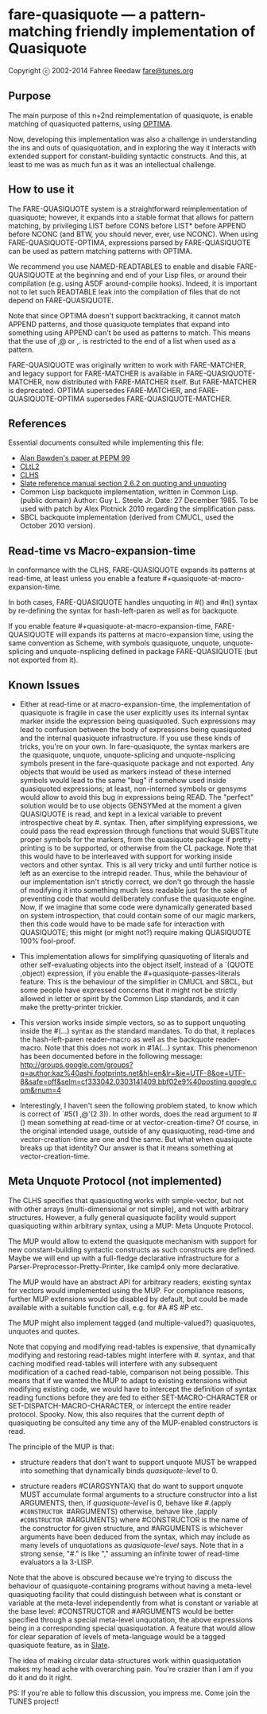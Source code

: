 fare-quasiquote — a pattern-matching friendly implementation of Quasiquote
==========================================================================

Copyright ⓒ 2002-2014 Fahree Reedaw <fare@tunes.org>


Purpose
-------

The main purpose of this n+2nd reimplementation of quasiquote,
is enable matching of quasiquoted patterns, using
[OPTIMA](https://github.com/m2ym/optima/).

Now, developing this implementation was also a challenge in understanding
the ins and outs of quasiquotation, and in exploring the way it interacts
with extended support for constant-building syntactic constructs.
And this, at least to me was as much fun as it was an intellectual challenge.


How to use it
-------------

The FARE-QUASIQUOTE system is a straightforward reimplementation of quasiquote;
however, it expands into a stable format that allows for pattern matching,
by privileging LIST before CONS before LIST* before APPEND before NCONC
(and BTW, you should never, ever, use NCONC).
When using FARE-QUASIQUOTE-OPTIMA, expressions parsed by FARE-QUASIQUOTE
can be used as pattern matching patterns with OPTIMA.

We recommend you use NAMED-READTABLES to enable and disable FARE-QUASIQUOTE
at the beginning and end of your Lisp files,
or around their compilation (e.g. using ASDF around-compile hooks).
Indeed, it is important not to let such READTABLE leak into
the compilation of files that do not depend on FARE-QUASIQUOTE.

Note that since OPTIMA doesn't support backtracking,
it cannot match APPEND patterns, and those quasiquote templates that
expand into something using APPEND can't be used as patterns to match.
This means that the use of ,@ or ,. is restricted to the end of a list
when used as a pattern.

FARE-QUASIQUOTE was originally written to work with FARE-MATCHER,
and legacy support for FARE-MATCHER is available in FARE-QUASIQUOTE-MATCHER,
now distributed with FARE-MATCHER itself. But FARE-MATCHER is deprecated.
OPTIMA supersedes FARE-MATCHER, and
FARE-QUASIQUOTE-OPTIMA supersedes FARE-QUASIQUOTE-MATCHER.


References
----------

Essential documents consulted while implementing this file:

  * [Alan Bawden's paper at PEPM 99](http://www.bawden.org/ftp/pepm99.ps.gz)
  * [CLtL2](http://www.supelec.fr/docs/cltl/clm/node367.html)
  * [CLHS](http://www.lisp.org/HyperSpec/Body/sec_2-4-6.html)
  * [Slate reference manual section 2.6.2 on quoting and unquoting](http://slate.tunes.org/doc/progman/node12.html#SECTION00046200000000000000)
  * Common Lisp backquote implementation, written in Common Lisp. (public domain)
     Author: Guy L. Steele Jr.     Date: 27 December 1985.
     To be used with patch by Alex Plotnick 2010 regarding the simplification pass.
  * SBCL backquote implementation (derived from CMUCL, used the October 2010 version).


Read-time vs Macro-expansion-time
---------------------------------

In conformance with the CLHS, FARE-QUASIQUOTE expands its patterns at read-time,
at least unless you enable a feature #+quasiquote-at-macro-expansion-time.

In both cases, FARE-QUASIQUOTE handles unquoting in #() and #n() syntax
by re-defining the syntax for hash-left-paren as well as for backquote.

If you enable feature #+quasiquote-at-macro-expansion-time,
FARE-QUASIQUOTE will expands its patterns at macro-expansion time,
using the same convention as Scheme, with symbols
quasiquote, unquote, unquote-splicing and unquote-nsplicing
defined in package FARE-QUASIQUOTE (but not exported from it).


Known Issues
------------

* Either at read-time or at macro-expansion-time,
 the implementation of quasiquote is fragile
 in case the user explicitly uses its internal syntax marker
 inside the expression being quasiquoted.
 Such expressions may lead to confusion between the body of expressions
 being quasiquoted and the internal quasiquote infrastructure.
 If you use these kinds of tricks, you're on your own.
 In fare-quasiquote, the syntax markers are the
 quasiquote, unquote, unquote-splicing and unquote-nsplicing symbols
 present in the fare-quasiquote package and not exported.
 Any objects that would be used as markers instead of these interned symbols
 would lead to the same "bug" if somehow used inside quasiquoted expressions;
 at least, non-interned symbols or gensyms would allow to avoid this bug
 in expressions being READ. The "perfect" solution would be to use
 objects GENSYMed at the moment a given QUASIQUOTE is read,
 and kept in a lexical variable to prevent introspective cheat by #. syntax.
 Then, after simplifying expressions, we could pass the read expression
 through functions that would SUBSTitute proper symbols for the markers,
 from the quasiquote package if pretty-printing is to be supported,
 or otherwise from the CL package.
 Note that this would have to be interleaved with support for working
 inside vectors and other syntax. This is all very tricky
 and until further notice is left as an exercise to the intrepid reader.
 Thus, while the behaviour of our implementation isn't strictly correct,
 we don't go through the hassle of modifying it into something
 much less readable just for the sake of preventing code that would
 deliberately confuse the quasiquote engine.
 Now, if we imagine that some code were dynamically generated
 based on system introspection, that could contain some of our magic markers,
 then this code would have to be made safe for interaction with QUASIQUOTE;
 this might (or might not?) require making QUASIQUOTE 100% fool-proof.

* This implementation allows for simplifying quasiquoting of literals
 and other self-evaluating objects into the object itself,
 instead of a `(QUOTE ,object) expression,
 if you enable the #+quasiquote-passes-literals feature.
 This is the behaviour of the simplifier in CMUCL and SBCL,
 but some people have expressed concerns that it might not be
 strictly allowed in letter or spirit by the Common Lisp standards,
 and it can make the pretty-printer trickier.

* This version works inside simple vectors, so as to support
 unquoting inside the #(...) syntax as the standard mandates.
 To do that, it replaces the hash-left-paren reader-macro
 as well as the backquote reader-macro.
 Note that this does not work in #1A(...) syntax.
 This phenomenon has been documented before in the following message:
	http://groups.google.com/groups?q=author:kaz%40ashi.footprints.net&hl=en&lr=&ie=UTF-8&oe=UTF-8&safe=off&selm=cf333042.0303141409.bbf02e9%40posting.google.com&rnum=4

* Interestingly, I haven't seen the following problem stated, to know which is
 correct of `#5(1 ,@'(2 3)). In other words, does the read argument to #()
 mean something at read-time or at vector-creation-time?
 Of course, in the original intended usage, outside of any quasiquoting,
 read-time and vector-creation-time are one and the same.
 But what when quasiquote breaks up that identity?
 Our answer is that it means something at vector-creation-time.


Meta Unquote Protocol (not implemented)
---------------------------------------

The CLHS specifies that quasiquoting works with simple-vector,
but not with other arrays (multi-dimensional or not simple),
and not with arbitrary structures.
However, a fully general quasiquote facility
would support quasiquoting within arbitrary syntax,
using a MUP: Meta Unquote Protocol.

The MUP would allow to extend the quasiquote mechanism with support
for new constant-building syntactic constructs as such constructs are defined.
Maybe we will end up with a full-fledge declarative infrastructure
for a Parser-Preprocessor-Pretty-Printer, like camlp4 only more declarative.

The MUP would have an abstract API for arbitrary readers;
existing syntax for vectors would implemented using the MUP.
For compliance reasons, further MUP extensions would be disabled by default,
but could be made available with a suitable function call,
e.g. for #A #S #P etc.

The MUP might also implement tagged (and multiple-valued?) quasiquotes, unquotes and quotes.

Note that copying and modifying read-tables is expensive,
that dynamically modifying and restoring read-tables might interfere with #. syntax,
and that caching modified read-tables will interfere with any subsequent modification
of a cached read-table, comparison not being possible.
This means that if we wanted the MUP to adapt to existing extensions
without modifying existing code, we would have to intercept the definition
of syntax reading functions before they are fed to either SET-MACRO-CHARACTER
or SET-DISPATCH-MACRO-CHARACTER, or intercept the entire reader protocol. Spooky.
Now, this also requires that the current depth of quasiquoting be consulted
any time any of the MUP-enabled constructors is read.

The principle of the MUP is that:

 * structure readers that don't want to support unquote MUST be wrapped into
  something that dynamically binds *quasiquote-level* to 0.

 * structure readers #C(ARGSYNTAX) that do want to support unquote
  MUST accumulate formal arguments to a structure constructor
  into a list ARGUMENTS, then, if *quasiquote-level* is 0, behave like
  #.(apply `#CONSTRUCTOR `#ARGUMENTS)
  otherwise, behave like
  ,(apply `#CONSTRUCTOR `#ARGUMENTS)
  where #CONSTRUCTOR is the name of the constructor for given structure,
  and #ARGUMENTS is whichever arguments have been deduced from the syntax,
  which may include as many levels of unquotations as *quasiquote-level* says.
  Note that in a strong sense, "#." is like "," assuming an infinite tower of
  read-time evaluators a la 3-LISP.

Note that the above is obscured because we're trying to discuss
the behaviour of quasiquote-containing programs without having
a meta-level quasiquoting facility that could distinguish
between what is constant or variable at the meta-level independently from
what is constant or variable at the base level: #CONSTRUCTOR and #ARGUMENTS
would be better specified through a special meta-level unquotation,
the above expressions being in a corresponding special quasiquotation.
A feature that would allow for clear separation of levels of meta-language
would be a tagged quasiquote feature, as in [Slate](http://slate-language.org/).

The idea of making circular data-structures work within quasiquotation
makes my head ache with overarching pain.
You're crazier than I am if you do it and do it right.

PS: If you're able to follow this discussion, you impress me.
Come join the TUNES project!


